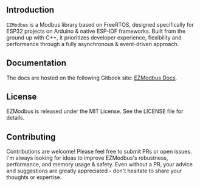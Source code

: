 ## Introduction

`EZModbus` is a Modbus library based on FreeRTOS, designed specifically for ESP32 projects on Arduino & native ESP-IDF frameworks. Built from the ground up with C++, it prioritizes developer experience, flexibility and performance through a fully asynchronous & event-driven approach.

## Documentation

The docs are hosted on the following Gitbook site: [EZModbus Docs](https://pierre-jay.gitbook.io/ezmodbus-docs/).

## License

EZModbus is released under the MIT License. See the LICENSE file for details.

## Contributing

Contributions are welcome! Please feel free to submit PRs or open issues. I'm always looking for ideas to improve EZModbus's robustness, performance, and memory usage & safety. Even without a PR, your advice and suggestions are greatly appreciated - don't hesitate to share your thoughts or expertise.